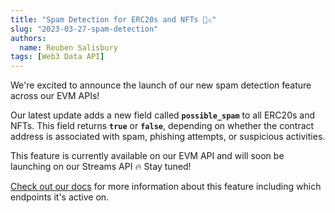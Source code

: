 ```yaml
---
title: "Spam Detection for ERC20s and NFTs 🧐⚠️"
slug: "2023-03-27-spam-detection"
authors:
  name: Reuben Salisbury
tags: [Web3 Data API]
---
```


We're excited to announce the launch of our new spam detection feature across our EVM APIs!

Our latest update adds a new field called **`possible_spam`** to all ERC20s and NFTs. This field returns **`true`** or **`false`**, depending on whether the contract address is associated with spam, phishing attempts, or suspicious activities.

This feature is currently available on our EVM API and will soon be launching on our Streams API 🔥 Stay tuned!

[Check out our docs](/web3-data-api/evm/resources/nft-spam-detection) for more information about this feature including which endpoints it's active on.
